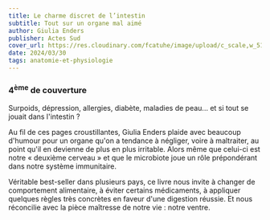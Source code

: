 ```yaml
---
title: Le charme discret de l’intestin
subtitle: Tout sur un organe mal aimé
author: Giulia Enders
publisher: Actes Sud
cover_url: https://res.cloudinary.com/fcatuhe/image/upload/c_scale,w_512/v1711899163/raphaele-rodellar.fr/bibliotheque/9782330188481.jpg
date: 2024/03/30
tags: anatomie-et-physiologie
---
```


### 4<sup>ème</sup> de couverture

Surpoids, dépression, allergies, diabète, maladies de peau... et si tout se jouait dans l'intestin ?

Au fil de ces pages croustillantes, Giulia Enders plaide avec beaucoup d'humour pour un organe qu'on a tendance à négliger, voire à maltraiter, au point qu'il en devienne de plus en plus irritable. Alors même que celui-ci est notre « deuxième cerveau » et que le microbiote joue un rôle prépondérant dans notre système immunitaire.

Véritable best-seller dans plusieurs pays, ce livre nous invite à changer de comportement alimentaire, à éviter certains médicaments, à appliquer quelques règles très concrètes en faveur d'une digestion réussie. Et nous réconcilie avec la pièce maîtresse de notre vie : notre ventre.
